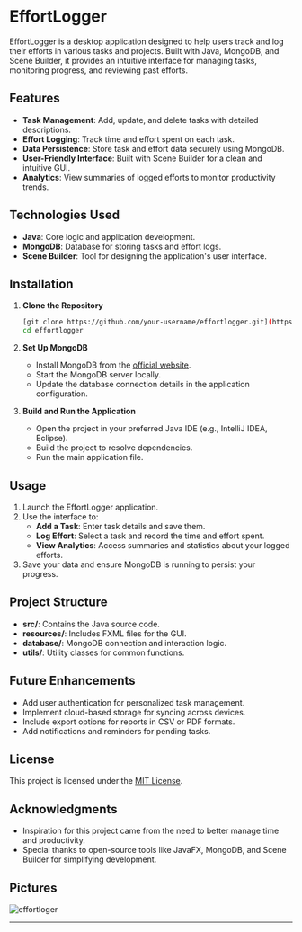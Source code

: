 # EffortLogger

EffortLogger is a desktop application designed to help users track and log their efforts in various tasks and projects. Built with Java, MongoDB, and Scene Builder, it provides an intuitive interface for managing tasks, monitoring progress, and reviewing past efforts.

## Features

- **Task Management**: Add, update, and delete tasks with detailed descriptions.
- **Effort Logging**: Track time and effort spent on each task.
- **Data Persistence**: Store task and effort data securely using MongoDB.
- **User-Friendly Interface**: Built with Scene Builder for a clean and intuitive GUI.
- **Analytics**: View summaries of logged efforts to monitor productivity trends.

## Technologies Used

- **Java**: Core logic and application development.
- **MongoDB**: Database for storing tasks and effort logs.
- **Scene Builder**: Tool for designing the application's user interface.

## Installation

1. **Clone the Repository**
   ```bash
   [git clone https://github.com/your-username/effortlogger.git](https://github.com/Achu-Worifung/EffortLogger.git)
   cd effortlogger
   ```

2. **Set Up MongoDB**
   - Install MongoDB from the [official website](https://www.mongodb.com/try/download/community).
   - Start the MongoDB server locally.
   - Update the database connection details in the application configuration.

3. **Build and Run the Application**
   - Open the project in your preferred Java IDE (e.g., IntelliJ IDEA, Eclipse).
   - Build the project to resolve dependencies.
   - Run the main application file.

## Usage

1. Launch the EffortLogger application.
2. Use the interface to:
   - **Add a Task**: Enter task details and save them.
   - **Log Effort**: Select a task and record the time and effort spent.
   - **View Analytics**: Access summaries and statistics about your logged efforts.
3. Save your data and ensure MongoDB is running to persist your progress.

## Project Structure

- **src/**: Contains the Java source code.
- **resources/**: Includes FXML files for the GUI.
- **database/**: MongoDB connection and interaction logic.
- **utils/**: Utility classes for common functions.

## Future Enhancements

- Add user authentication for personalized task management.
- Implement cloud-based storage for syncing across devices.
- Include export options for reports in CSV or PDF formats.
- Add notifications and reminders for pending tasks.


## License

This project is licensed under the [MIT License](LICENSE).

## Acknowledgments

- Inspiration for this project came from the need to better manage time and productivity.
- Special thanks to open-source tools like JavaFX, MongoDB, and Scene Builder for simplifying development.
## Pictures

![effortloger](https://github.com/user-attachments/assets/b5eb79fa-6a32-443b-a581-a8639cce82f4)


---



